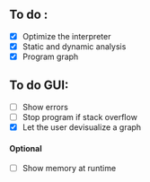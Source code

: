 ## To do :

- [x] Optimize the interpreter
- [x] Static and dynamic analysis
- [x] Program graph

## To do GUI:

- [ ] Show errors
- [ ] Stop program if stack overflow
- [x] Let the user devisualize a graph

#### Optional

- [ ] Show memory at runtime
